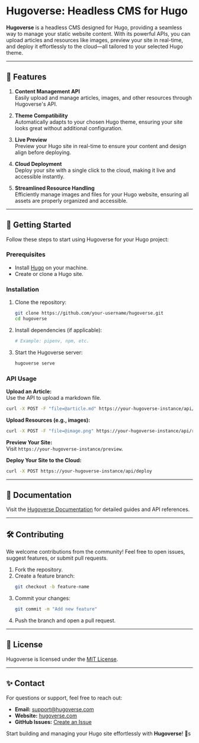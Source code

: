 # Hugoverse: Headless CMS for Hugo

**Hugoverse** is a headless CMS designed for Hugo, providing a seamless way to manage your static website content. With its powerful APIs, you can upload articles and resources like images, preview your site in real-time, and deploy it effortlessly to the cloud—all tailored to your selected Hugo theme.

---

## 🚀 Features

1. **Content Management API**  
   Easily upload and manage articles, images, and other resources through Hugoverse's API.

2. **Theme Compatibility**  
   Automatically adapts to your chosen Hugo theme, ensuring your site looks great without additional configuration.

3. **Live Preview**  
   Preview your Hugo site in real-time to ensure your content and design align before deploying.

4. **Cloud Deployment**  
   Deploy your site with a single click to the cloud, making it live and accessible instantly.

5. **Streamlined Resource Handling**  
   Efficiently manage images and files for your Hugo website, ensuring all assets are properly organized and accessible.

---

## 🌟 Getting Started

Follow these steps to start using Hugoverse for your Hugo project:

### Prerequisites

- Install [Hugo](https://gohugo.io/getting-started/installing/) on your machine.
- Create or clone a Hugo site.

### Installation

1. Clone the repository:
   ```bash
   git clone https://github.com/your-username/hugoverse.git
   cd hugoverse
   ```

2. Install dependencies (if applicable):
   ```bash
   # Example: pipenv, npm, etc.
   ```

3. Start the Hugoverse server:
   ```bash
   hugoverse serve
   ```

### API Usage

**Upload an Article:**  
Use the API to upload a markdown file.
```bash
curl -X POST -F "file=@article.md" https://your-hugoverse-instance/api/upload
```

**Upload Resources (e.g., images):**
```bash
curl -X POST -F "file=@image.png" https://your-hugoverse-instance/api/resources
```

**Preview Your Site:**  
Visit `https://your-hugoverse-instance/preview`.

**Deploy Your Site to the Cloud:**
```bash
curl -X POST https://your-hugoverse-instance/api/deploy
```

---

## 📄 Documentation

Visit the [Hugoverse Documentation](https://hugoverse.example.com/docs) for detailed guides and API references.

---

## 🛠️ Contributing

We welcome contributions from the community! Feel free to open issues, suggest features, or submit pull requests.

1. Fork the repository.
2. Create a feature branch:
   ```bash
   git checkout -b feature-name
   ```
3. Commit your changes:
   ```bash
   git commit -m "Add new feature"
   ```
4. Push the branch and open a pull request.

---

## 📝 License

Hugoverse is licensed under the [MIT License](LICENSE).

---

## ✨ Contact

For questions or support, feel free to reach out:

- **Email:** support@hugoverse.com
- **Website:** [hugoverse.com](https://hugoverse.com)
- **GitHub Issues:** [Create an Issue](https://github.com/your-username/hugoverse/issues)

Start building and managing your Hugo site effortlessly with **Hugoverse**! 🎉s